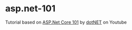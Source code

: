 ﻿# asp.net-101


Tutorial based on [ASP.Net Core 101](https://www.youtube.com/watch?v=lE8NdaX97m0&list=PLdo4fOcmZ0oW8nviYduHq7bmKode-p8Wy) by [dotNET](https://www.youtube.com/channel/UCvtT19MZW8dq5Wwfu6B0oxw) on Youtube 

